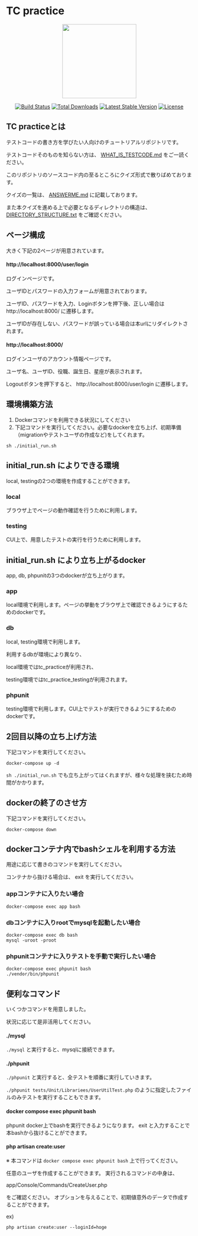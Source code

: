 # TC practice

<p align="center"><a href="https://laravel.com" target="_blank"><img src="https://raw.githubusercontent.com/laravel/art/master/logo-lockup/5%20SVG/2%20CMYK/1%20Full%20Color/laravel-logolockup-cmyk-red.svg" width="200"></a></p>

<p align="center">
<a href="https://travis-ci.org/laravel/framework"><img src="https://travis-ci.org/laravel/framework.svg" alt="Build Status"></a>
<a href="https://packagist.org/packages/laravel/framework"><img src="https://img.shields.io/packagist/dt/laravel/framework" alt="Total Downloads"></a>
<a href="https://packagist.org/packages/laravel/framework"><img src="https://img.shields.io/packagist/v/laravel/framework" alt="Latest Stable Version"></a>
<a href="https://packagist.org/packages/laravel/framework"><img src="https://img.shields.io/packagist/l/laravel/framework" alt="License"></a>
</p>

## TC practiceとは

テストコードの書き方を学びたい人向けのチュートリアルリポジトリです。

テストコードそのものを知らない方は、 [WHAT_IS_TESTCODE.md](/WHAT_IS_TESTCODE.md) をご一読ください。

このリポジトリのソースコード内の至るところにクイズ形式で散りばめております。

クイズの一覧は、 [ANSWERME.md](/ANSWERME.md) に記載しております。

また本クイズを進める上で必要となるディレクトリの構造は、 [DIRECTORY_STRUCTURE.txt](/DIRECTORY_STRUCTURE.txt) をご確認ください。

## ページ構成

大きく下記の2ページが用意されています。

#### http://localhost:8000/user/login

ログインページです。

ユーザIDとパスワードの入力フォームが用意されております。

ユーザID、パスワードを入力、Loginボタンを押下後、正しい場合は http://localhost:8000/ に遷移します。

ユーザIDが存在しない、パスワードが誤っている場合は本urlにリダイレクトされます。

#### http://localhost:8000/

ログインユーザのアカウント情報ページです。

ユーザ名、ユーザID、役職、誕生日、星座が表示されます。

Logoutボタンを押下すると、 http://localhost:8000/user/login に遷移します。

## 環境構築方法

1. Dockerコマンドを利用できる状況にしてください
2. 下記コマンドを実行してください。必要なdockerを立ち上げ、初期準備（migrationやテストユーザの作成など)をしてくれます。

```
sh ./initial_run.sh
```

## initial_run.sh によりできる環境

local, testingの2つの環境を作成することができます。

### local

ブラウザ上でページの動作確認を行うために利用します。

### testing

CUI上で、用意したテストの実行を行うために利用します。

## initial_run.sh により立ち上がるdocker

app, db, phpunitの3つのdockerが立ち上がります。

### app

local環境で利用します。ページの挙動をブラウザ上で確認できるようにするためのdockerです。

### db

local, testing環境で利用します。

利用するdbが環境により異なり、

local環境ではtc_practiceが利用され、

testing環境ではtc_practice_testingが利用されます。

### phpunit

testing環境で利用します。CUI上でテストが実行できるようにするためのdockerです。

## 2回目以降の立ち上げ方法

下記コマンドを実行してください。

```
docker-compose up -d
```

`sh ./initial_run.sh` でも立ち上がってはくれますが、様々な処理を挟むため時間がかかります。

## dockerの終了のさせ方

下記コマンドを実行してください。

```
docker-compose down
```

## dockerコンテナ内でbashシェルを利用する方法

用途に応じて書きのコマンドを実行してください。

コンテナから抜ける場合は、 exit を実行してください。

### appコンテナに入りたい場合

```
docker-compose exec app bash
```

### dbコンテナに入りrootでmysqlを起動したい場合

```
docker-compose exec db bash
mysql -uroot -proot
```

### phpunitコンテナに入りテストを手動で実行したい場合

```
docker-compose exec phpunit bash
./vendor/bin/phpunit
```

## 便利なコマンド

いくつかコマンドを用意しました。

状況に応じて是非活用してください。

#### ./mysql

`./mysql` と実行すると、mysqlに接続できます。

#### ./phpunit

`./phpunit` と実行すると、全テストを順番に実行していきます。

`./phpunit tests/Unit/Librariees/UserUtilTest.php` のように指定したファイルのみテストを実行することもできます。

#### docker compose exec phpunit bash

phpunit docker上でbashを実行できるようになります。
exit と入力することで本bashから抜けることができます。

#### php artisan create:user

※ 本コマンドは `docker compose exec phpunit bash` 上で行ってください。

任意のユーザを作成することができます。
実行されるコマンドの中身は、

app/Console/Commands/CreateUser.php

をご確認ください。
オプションを与えることで、初期値意外のデータで作成することができます。

ex)

```
php artisan create:user --loginId=hoge
```
